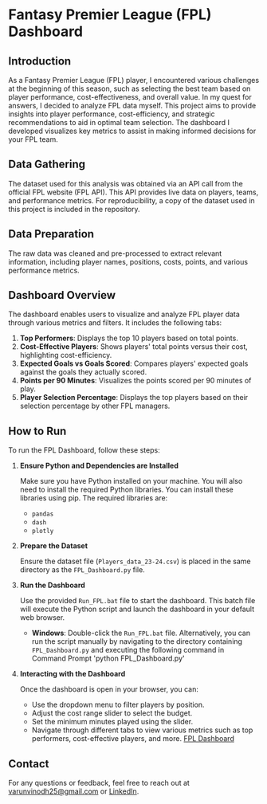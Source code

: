 # Fantasy Premier League (FPL) Dashboard

## Introduction

As a Fantasy Premier League (FPL) player, I encountered various challenges at the beginning of this season, such as selecting the best team based on player performance, cost-effectiveness, and overall value. In my quest for answers, I decided to analyze FPL data myself. This project aims to provide insights into player performance, cost-efficiency, and strategic recommendations to aid in optimal team selection. The dashboard I developed visualizes key metrics to assist in making informed decisions for your FPL team.

## Data Gathering

The dataset used for this analysis was obtained via an API call from the official FPL website (FPL API). This API provides live data on players, teams, and performance metrics. For reproducibility, a copy of the dataset used in this project is included in the repository.

## Data Preparation

The raw data was cleaned and pre-processed to extract relevant information, including player names, positions, costs, points, and various performance metrics.

## Dashboard Overview

The dashboard enables users to visualize and analyze FPL player data through various metrics and filters. It includes the following tabs:

1. **Top Performers**: Displays the top 10 players based on total points.
2. **Cost-Effective Players**: Shows players' total points versus their cost, highlighting cost-efficiency.
3. **Expected Goals vs Goals Scored**: Compares players' expected goals against the goals they actually scored.
4. **Points per 90 Minutes**: Visualizes the points scored per 90 minutes of play.
5. **Player Selection Percentage**: Displays the top players based on their selection percentage by other FPL managers.

## How to Run

To run the FPL Dashboard, follow these steps:

1. **Ensure Python and Dependencies are Installed**

   Make sure you have Python installed on your machine. You will also need to install the required Python libraries. You can install these libraries using pip. The required libraries are:
   - `pandas`
   - `dash`
   - `plotly`

2. **Prepare the Dataset**

   Ensure the dataset file (`Players_data_23-24.csv`) is placed in the same directory as the `FPL_Dashboard.py` file.

3. **Run the Dashboard**

   Use the provided `Run_FPL.bat` file to start the dashboard. This batch file will execute the Python script and launch the dashboard in your default web browser.

   - **Windows**: Double-click the `Run_FPL.bat` file. Alternatively, you can run the script manually by navigating to the directory containing `FPL_Dashboard.py` and executing the following command in Command Prompt 'python FPL_Dashboard.py'

4. **Interacting with the Dashboard**

   Once the dashboard is open in your browser, you can:
   - Use the dropdown menu to filter players by position.
   - Adjust the cost range slider to select the budget.
   - Set the minimum minutes played using the slider.
   - Navigate through different tabs to view various metrics such as top performers, cost-effective players, and more.
     [FPL Dashboard](FPL_Dashboard.png)


## Contact

For any questions or feedback, feel free to reach out at varunvinodh25@gmail.com or [LinkedIn](https://www.linkedin.com/in/varunvinodh/).

